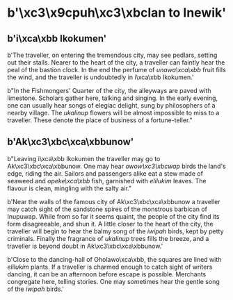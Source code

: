 # b'\xc3\x9cpuh\xc3\xbclan to Inewik'

## b'i\xca\xbb Ikokumen'
b'The traveller, on entering the tremendous city, may see pedlars, setting out their stalls. Nearer to the heart of the city, a traveller can faintly hear the peal of the bastion clock. In the end the perfume of *unawa\xca\xbb* fruit fills the wind, and the traveller is undoubtedly in i\xca\xbb Ikokumen.'

b"In the Fishmongers' Quarter of the city, the alleyways are paved with limestone. Scholars gather here, talking and singing. In the early evening, one can usually hear songs of elegiac delight, sung by philosophers of a nearby village. The *ukalinup* flowers will be almost impossible to miss to a traveller. These denote the place of business of a fortune-teller."

## b'Ak\xc3\xbc\xca\xbbunow'
b"Leaving i\xca\xbb Ikokumen the traveller may go to Ak\xc3\xbc\xca\xbbunow. One may hear *owow\xc3\xbcwap* birds the land's edge, riding the air. Sailors and passengers alike eat a stew made of seaweed and *opeke\xca\xbb* fish, garnished with *elilukim* leaves. The flavour is clean, mingling with the salty air."

b'Near the walls of the famous city of Ak\xc3\xbc\xca\xbbunow a traveller may catch sight of the sandstone spires of the monstrous barbican of Inupuwap. While from so far it seems quaint, the people of the city find its form disagreeable, and shun it. A little closer to the heart of the city, the traveller will begin to hear the balmy song of the *iwipah* birds, kept by petty criminals. Finally the fragrance of *ukalinup* trees fills the breeze, and a traveller is beyond doubt in Ak\xc3\xbc\xca\xbbunow.'

b'Close to the dancing-hall of Oholawo\xca\xbb, the squares are lined with *elilukim* plants. If a traveller is charmed enough to catch sight of writers dancing, it can be an afternoon before escape is possible. Merchants congregate here, telling stories. One may sometimes hear the gentle song of the *iwipah* birds.'

